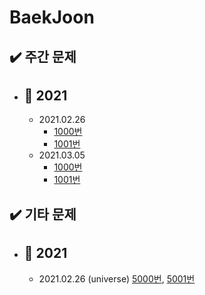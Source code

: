 # BaekJoon

## ✔️ 주간 문제

- ## 📅 2021
  - 2021.02.26
    - [1000번]()
    - [1001번]()
  - 2021.03.05
    - [1000번]()
    - [1001번]()

## ✔️ 기타 문제

- ## 📅 2021
    - 2021.02.26 (universe) [5000번](), [5001번]()